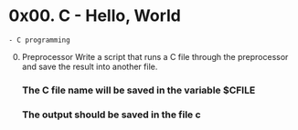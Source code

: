 # 0x00. C - Hello, World

	- C programming 

0. Preprocessor
	Write a script that runs a C file through the preprocessor and save the result into another file.

	###	The C file name will be saved in the variable $CFILE
	###	The output should be saved in the file c

